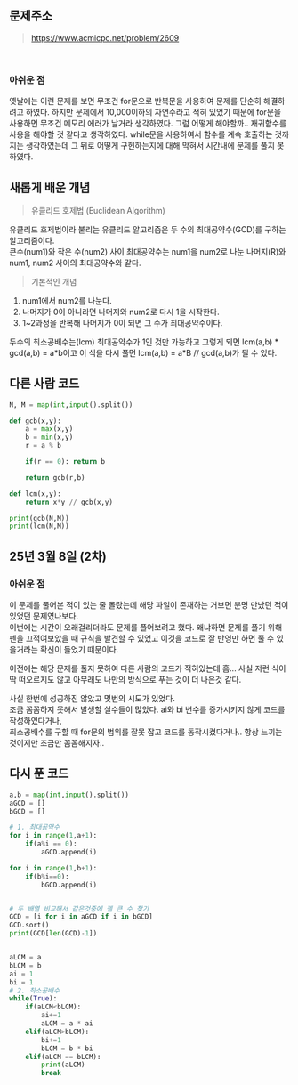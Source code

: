 ## 문제주소

> https://www.acmicpc.net/problem/2609

</br>

### 아쉬운 점

옛날에는 이런 문제를 보면 무조건 for문으로 반복문을 사용하여 문제를 단순히 해결하려고 하였다. 하지만 문제에서 10,000이하의 자연수라고 적혀 있었기 때문에 for문을 사용하면 무조건 메모리 에러가 날거라 생각하였다. 그럼 어떻게 해야할까.. 재귀함수를 사용을 해야할 것 같다고 생각하였다. while문을 사용하여서 함수를 계속 호출하는 것까지는 생각하였는데 그 뒤로 어떻게 구현하는지에 대해 막혀서 시간내에 문제를 풀지 못하였다.

## 새롭게 배운 개념

> 유클리드 호제법 (Euclidean Algorithm)

유클리드 호제법이라 불리는 유클리드 알고리즘은 두 수의 최대공약수(GCD)를 구하는 알고리즘이다.  
큰수(num1)와 작은 수(num2) 사이 최대공약수는 num1을 num2로 나눈 나머지(R)와 num1, num2 사이의 최대공약수와 같다.

> 기본적인 개념

1. num1에서 num2를 나눈다.
2. 나머지가 0이 아니라면 나머지와 num2로 다시 1을 시작한다.
3. 1~2과정을 반복해 나머지가 0이 되면 그 수가 최대공약수이다.

두수의 최소공배수는(lcm) 최대공약수가 1인 것만 가능하고 그렇게 되면 lcm(a,b) * gcd(a,b) = a*b이고 이 식을 다시 풀면
lcm(a,b) = a\*B // gcd(a,b)가 될 수 있다.

## 다른 사람 코드

```py
N, M = map(int,input().split())

def gcb(x,y):
    a = max(x,y)
    b = min(x,y)
    r = a % b

    if(r == 0): return b

    return gcb(r,b)

def lcm(x,y):
    return x*y // gcb(x,y)

print(gcb(N,M))
print(lcm(N,M))
```

## 25년 3월 8일 (2차)

### 아쉬운 점

이 문제를 풀어본 적이 있는 줄 몰랐는데 해당 파일이 존재하는 거보면 분명 만났던 적이 있었던 문제였나보다.  
이번에는 시간이 오래걸리더라도 문제를 풀어보려고 했다. 왜냐하면 문제를 풀기 위해 펜을 끄적여보았을 때 규칙을 발견할 수 있었고 이것을 코드로 잘 반영만 하면 풀 수 있을거라는 확신이 들었기 떄문이다.

이전에는 해당 문제를 풀지 못하여 다른 사람의 코드가 적혀있는데 흠... 사실 저런 식이 딱 떠오르지도 않고 아무래도 나만의 방식으로 푸는 것이 더 나은것 같다.

사실 한번에 성공하진 않았고 몇번의 시도가 있었다.  
조금 꼼꼼하지 못해서 발생할 실수들이 많았다.
ai와 bi 변수를 증가시키지 않게 코드를 작성하였다거나,  
최소공배수를 구할 때 for문의 범위를 잘못 잡고 코드를 동작시켰다거나.. 항상 느끼는 것이지만 조금만 꼼꼼해지자..

## 다시 푼 코드

```py
a,b = map(int,input().split())
aGCD = []
bGCD = []

# 1. 최대공약수
for i in range(1,a+1):
    if(a%i == 0):
        aGCD.append(i)

for i in range(1,b+1):
    if(b%i==0):
        bGCD.append(i)


# 두 배열 비교해서 같은것중에 젤 큰 수 찾기
GCD = [i for i in aGCD if i in bGCD]
GCD.sort()
print(GCD[len(GCD)-1])


aLCM = a
bLCM = b
ai = 1
bi = 1
# 2. 최소공배수
while(True):
    if(aLCM<bLCM):
        ai+=1
        aLCM = a * ai
    elif(aLCM>bLCM):
        bi+=1
        bLCM = b * bi
    elif(aLCM == bLCM):
        print(aLCM)
        break
```
